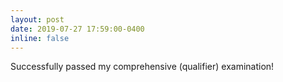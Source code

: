 ```yaml
---
layout: post
date: 2019-07-27 17:59:00-0400
inline: false
---
```


Successfully passed my comprehensive (qualifier) examination!
